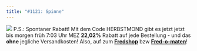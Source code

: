 ```yaml
---
title: "#1121: Spinne"
---
```

<img src="http://www.fonflatter.de/bilder/mond.jpg">
P.S.: Spontaner Rabatt!
Mit dem Code HERBSTMOND gibt es jetzt jetzt bis morgen früh 7:03 Uhr MEZ <strong>22,02%</strong> Rabatt auf jede Bestellung - und das <strong>ohne</strong> jegliche Versandkosten!
Also, auf zum <a href="http://fredshop.spreadshirt.net/de/DE/Shop"><strong>Fredshop</strong></a> bzw <a href="http://fred-o-mat.spreadshirt.net/de/DE/Shop"><strong>Fred-o-maten</strong></a>!
